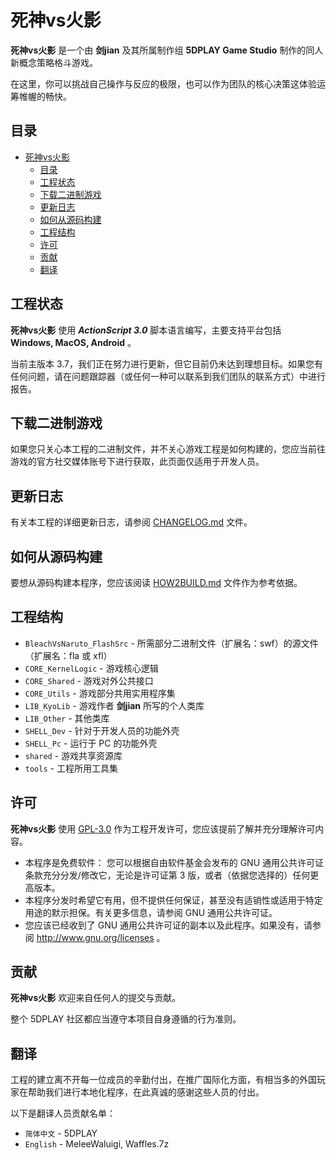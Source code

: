 # 死神vs火影

**死神vs火影** 是一个由 **剑jian** 及其所属制作组 **5DPLAY Game Studio** 制作的同人新概念策略格斗游戏。

在这里，你可以挑战自己操作与反应的极限，也可以作为团队的核心决策这体验运筹帷幄的畅快。

## 目录

- [死神vs火影](#死神vs火影)
  - [目录](#目录)
  - [工程状态](#工程状态)
  - [下载二进制游戏](#下载二进制游戏)
  - [更新日志](#更新日志)
  - [如何从源码构建](#如何从源码构建)
  - [工程结构](#工程结构)
  - [许可](#许可)
  - [贡献](#贡献)
  - [翻译](#翻译)

## 工程状态

**死神vs火影** 使用 ***ActionScript 3.0*** 脚本语言编写，主要支持平台包括 **Windows, MacOS, Android** 。

当前主版本 3.7，我们正在努力进行更新，但它目前仍未达到理想目标。如果您有任何问题，请在问题跟踪器（或任何一种可以联系到我们团队的联系方式）中进行报告。

## 下载二进制游戏

如果您只关心本工程的二进制文件，并不关心游戏工程是如何构建的，您应当前往游戏的官方社交媒体账号下进行获取，此页面仅适用于开发人员。

## 更新日志

有关本工程的详细更新日志，请参阅 [CHANGELOG.md](CHANGELOG.md) 文件。

## 如何从源码构建

要想从源码构建本程序，您应该阅读 [HOW2BUILD.md](HOW2BUILD.md) 文件作为参考依据。

## 工程结构

- `BleachVsNaruto_FlashSrc` - 所需部分二进制文件（扩展名：swf）的源文件（扩展名：fla 或 xfl）
- `CORE_KernelLogic` - 游戏核心逻辑
- `CORE_Shared` - 游戏对外公共接口
- `CORE_Utils` - 游戏部分共用实用程序集
- `LIB_KyoLib` - 游戏作者 **剑jian** 所写的个人类库
- `LIB_Other` - 其他类库
- `SHELL_Dev` - 针对于开发人员的功能外壳
- `SHELL_Pc` - 运行于 PC 的功能外壳
- `shared` - 游戏共享资源库
- `tools` - 工程所用工具集

## 许可

**死神vs火影** 使用 [GPL-3.0] 作为工程开发许可，您应该提前了解并充分理解许可内容。

- 本程序是免费软件： 您可以根据自由软件基金会发布的 GNU 通用公共许可证条款充分分发/修改它，无论是许可证第 3 版，或者（依据您选择的）任何更高版本。
- 本程序分发时希望它有用，但不提供任何保证，甚至没有适销性或适用于特定用途的默示担保。有关更多信息，请参阅 GNU 通用公共许可证。
- 您应该已经收到了 GNU 通用公共许可证的副本以及此程序。如果没有，请参阅 <http://www.gnu.org/licenses> 。

## 贡献

**死神vs火影** 欢迎来自任何人的提交与贡献。

整个 5DPLAY 社区都应当遵守本项目自身遵循的行为准则。

## 翻译

工程的建立离不开每一位成员的辛勤付出，在推广国际化方面，有相当多的外国玩家在帮助我们进行本地化程序，在此真诚的感谢这些人员的付出。

以下是翻译人员贡献名单：

- `简体中文` - 5DPLAY
- `English` - MeleeWaluigi, Waffles.7z

[GPL-3.0]: https://www.gnu.org/licenses/gpl-3.0.html
